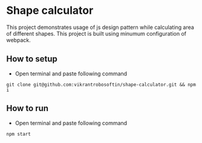 # Shape calculator

This project demonstrates usage of js design pattern while calculating area of different shapes.
This project is built using minumum configuration of webpack.

## How to setup

- Open terminal and paste following command

```
git clone git@github.com:vikrantrobosoftin/shape-calculator.git && npm i
```

## How to run

- Open terminal and paste following command

```
npm start
```
